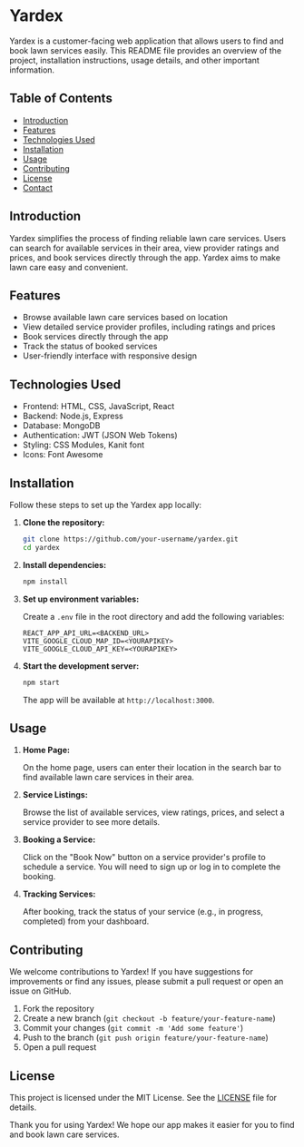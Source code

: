 # Yardex

Yardex is a customer-facing web application that allows users to find and book lawn services easily. This README file provides an overview of the project, installation instructions, usage details, and other important information.

## Table of Contents

- [Introduction](#introduction)
- [Features](#features)
- [Technologies Used](#technologies-used)
- [Installation](#installation)
- [Usage](#usage)
- [Contributing](#contributing)
- [License](#license)
- [Contact](#contact)

## Introduction

Yardex simplifies the process of finding reliable lawn care services. Users can search for available services in their area, view provider ratings and prices, and book services directly through the app. Yardex aims to make lawn care easy and convenient.

## Features

- Browse available lawn care services based on location
- View detailed service provider profiles, including ratings and prices
- Book services directly through the app
- Track the status of booked services
- User-friendly interface with responsive design

## Technologies Used

- Frontend: HTML, CSS, JavaScript, React
- Backend: Node.js, Express
- Database: MongoDB
- Authentication: JWT (JSON Web Tokens)
- Styling: CSS Modules, Kanit font
- Icons: Font Awesome

## Installation

Follow these steps to set up the Yardex app locally:

1. **Clone the repository:**

    ```sh
    git clone https://github.com/your-username/yardex.git
    cd yardex
    ```

2. **Install dependencies:**

    ```sh
    npm install
    ```

3. **Set up environment variables:**

    Create a `.env` file in the root directory and add the following variables:

    ```env
    REACT_APP_API_URL=<BACKEND_URL>
    VITE_GOOGLE_CLOUD_MAP_ID=<YOURAPIKEY>
    VITE_GOOGLE_CLOUD_API_KEY=<YOURAPIKEY>
    ```

4. **Start the development server:**

    ```sh
    npm start
    ```

    The app will be available at `http://localhost:3000`.

## Usage

1. **Home Page:**

    On the home page, users can enter their location in the search bar to find available lawn care services in their area.

2. **Service Listings:**

    Browse the list of available services, view ratings, prices, and select a service provider to see more details.

3. **Booking a Service:**

    Click on the "Book Now" button on a service provider's profile to schedule a service. You will need to sign up or log in to complete the booking.

4. **Tracking Services:**

    After booking, track the status of your service (e.g., in progress, completed) from your dashboard.

## Contributing

We welcome contributions to Yardex! If you have suggestions for improvements or find any issues, please submit a pull request or open an issue on GitHub.

1. Fork the repository
2. Create a new branch (`git checkout -b feature/your-feature-name`)
3. Commit your changes (`git commit -m 'Add some feature'`)
4. Push to the branch (`git push origin feature/your-feature-name`)
5. Open a pull request

## License

This project is licensed under the MIT License. See the [LICENSE](LICENSE) file for details.

Thank you for using Yardex! We hope our app makes it easier for you to find and book lawn care services.
